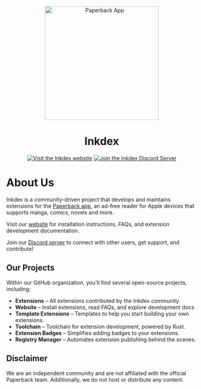 <div align="center">
	<img src="../assets/iPhone.avif" alt="Paperback App" height="300px">
	<h1>Inkdex</h1>
	<a href="https://inkdex.github.io/"><img src="https://img.shields.io/badge/Website-E72323" alt="Visit the Inkdex website"></a>&nbsp;<a href="https://discord.gg/inkdex"><img src="https://img.shields.io/discord/965890377896845352.svg?label=Discord&labelColor=7289da&color=2c2f33&style=flat" alt="Join the Inkdex Discord Server"></a>
</div>

# About Us

Inkdex is a community-driven project that develops and maintains extensions for
the [Paperback app][paperback-app], an ad-free reader for Apple devices that
supports manga, comics, novels and more.

Visit our [website][website] for installation instructions, FAQs, and extension
development documentation.

Join our [Discord server][discord-server] to connect with other users, get
support, and contribute!

## Our Projects

Within our GitHub organization, you'll find several open-source projects,
including:

- **Extensions** – All extensions contributed by the Inkdex community.
- **Website** – Install extensions, read FAQs, and explore development docs
- **Template Extensions** – Templates to help you start building your own
extensions.
- **Toolchain** – Toolchain for extension development, powered by Rust.
- **Extension Badges** – Simplifies adding badges to your extensions.
- **Registry Manager** – Automates extension publishing behind the scenes.

## Disclaimer

We are an independent community and are not affiliated with the official
Paperback team. Additionally, we do not host or distribute any content.

[paperback-app]: https://paperback.moe
[website]: https://inkdex.github.io/
[discord-server]: https://discord.gg/inkdex

